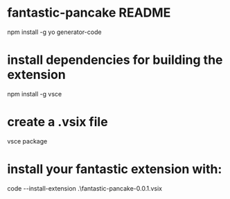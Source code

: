 # fantastic-pancake README


npm install -g yo generator-code


# install dependencies for building the extension
npm install -g vsce


# create a .vsix file
vsce package


# install your fantastic extension with:
code --install-extension .\fantastic-pancake-0.0.1.vsix
